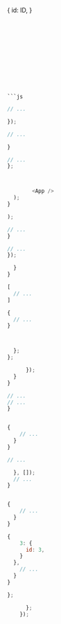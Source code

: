 









{
  id: ID,
}
```












```js
```



```js
// ...

});
```



```js
// ...

}
```






```js
// ...
};

```







```js


        <App />
  );
}

);
```






```js
// ...
}
```









```js
// ...
});
```



```js
  }
}
```













```js
[
  // ...
]
```


```js
{
  // ...
}
```


```js


  };
};

      });
  }
}
```




```js
// ...
// ...
}
```


```js
```



```js
{
    // ...
  }
}
```









```js
// ...

  }, []);
  // ...
}
```






```js
```










```js
{
    // ...
  }
}
```




```js
{
    3: {
      id: 3,
    }
  },
    // ...
  }
}
```




```js
};
```












```js
      };
    });
```

















```js
```


```js
  
```


```js
```










